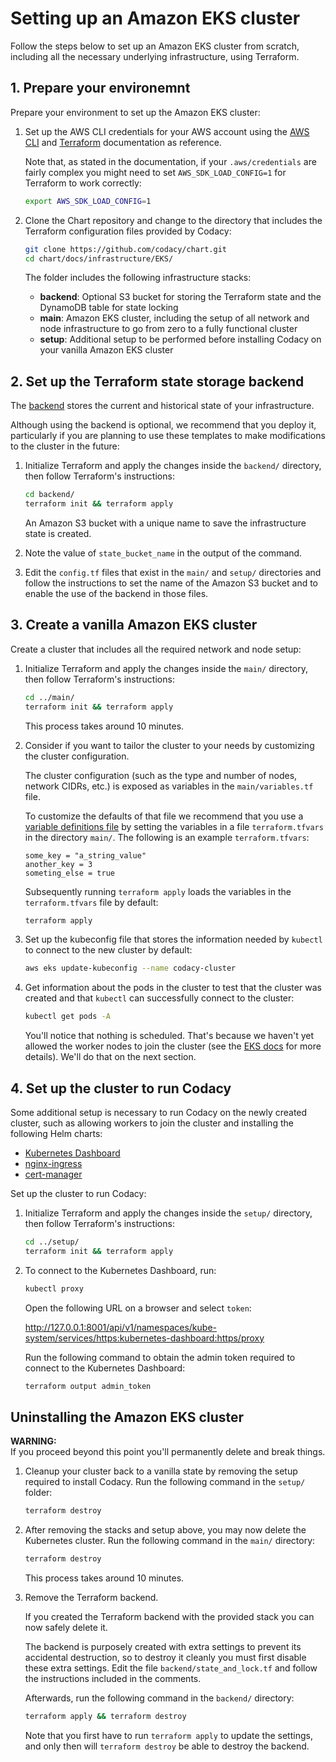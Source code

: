 # Setting up an Amazon EKS cluster

Follow the steps below to set up an Amazon EKS cluster from scratch, including all the necessary underlying infrastructure, using Terraform.

## 1. Prepare your environemnt

Prepare your environment to set up the Amazon EKS cluster:

1. Set up the AWS CLI credentials for your AWS account using the [AWS CLI](https://docs.aws.amazon.com/polly/latest/dg/setup-aws-cli.html) and [Terraform](https://www.terraform.io/docs/providers/aws/index.html) documentation as reference.

    Note that, as stated in the documentation, if your `.aws/credentials` are fairly complex you might need to set `AWS_SDK_LOAD_CONFIG=1` for Terraform to work correctly:

    ```bash
    export AWS_SDK_LOAD_CONFIG=1
    ```

1. Clone the Chart repository and change to the directory that includes the Terraform configuration files provided by Codacy:

    ```bash
    git clone https://github.com/codacy/chart.git
    cd chart/docs/infrastructure/EKS/
    ```

    The folder includes the following infrastructure stacks:

    * **backend**: Optional S3 bucket for storing the Terraform state and the DynamoDB table for state locking
    * **main**: Amazon EKS cluster, including the setup of all network and node infrastructure to go from zero to a fully functional cluster
    * **setup**: Additional setup to be performed before installing Codacy on your vanilla Amazon EKS cluster

## 2. Set up the Terraform state storage backend

The [backend](https://www.terraform.io/docs/backends/index.html) stores the current and historical state of your infrastructure.

Although using the backend is optional, we recommend that you deploy it, particularly if you are planning to use these templates to make modifications to the cluster in the future:

1. Initialize Terraform and apply the changes inside the `backend/` directory, then follow Terraform's instructions:

    ```bash
    cd backend/
    terraform init && terraform apply
    ```

    An Amazon S3 bucket with a unique name to save the infrastructure state is created.

1. Note the value of `state_bucket_name` in the output of the command.

1. Edit the `config.tf` files that exist in the `main/` and `setup/` directories and follow the instructions to set the name of the Amazon S3 bucket and to enable the use of the backend in those files.

## 3. Create a vanilla Amazon EKS cluster

Create a cluster that includes all the required network and node setup:

1. Initialize Terraform and apply the changes inside the `main/` directory, then follow Terraform's instructions:

    ```bash
    cd ../main/
    terraform init && terraform apply
    ```

    This process takes around 10 minutes.

1. Consider if you want to tailor the cluster to your needs by customizing the cluster configuration.

    The cluster configuration (such as the type and number of nodes, network CIDRs, etc.) is exposed as variables in the `main/variables.tf` file.

    To customize the defaults of that file we recommend that you use a [variable definitions file](https://www.terraform.io/docs/configuration/variables.html#variable-definitions-tfvars-files) by setting the variables in a file `terraform.tfvars` in the directory `main/`. The following is an example `terraform.tfvars`:

    ```text
    some_key = "a_string_value"
    another_key = 3
    someting_else = true
    ```

    Subsequently running `terraform apply` loads the variables in the `terraform.tfvars` file by default:

    ```bash
    terraform apply
    ```

1. Set up the kubeconfig file that stores the information needed by `kubectl` to connect to the new cluster by default:

    ```bash
    aws eks update-kubeconfig --name codacy-cluster
    ```

1. Get information about the pods in the cluster to test that the cluster was created and that `kubectl` can successfully connect to the cluster:

    ```bash
    kubectl get pods -A
    ```

    You'll notice that nothing is scheduled. That's because we haven't yet allowed the worker nodes to join the cluster (see the [EKS docs](https://docs.aws.amazon.com/eks/latest/userguide/add-user-role.html) for more details). We'll do that on the next section.

## 4. Set up the cluster to run Codacy

Some additional setup is necessary to run Codacy on the newly created cluster, such as allowing workers to join the cluster and installing the following Helm charts:

* [Kubernetes Dashboard](https://kubernetes.io/docs/tasks/access-application-cluster/web-ui-dashboard/)
* [nginx-ingress](https://github.com/helm/charts/tree/master/stable/nginx-ingress)
* [cert-manager](https://github.com/jetstack/cert-manager)

Set up the cluster to run Codacy:

1. Initialize Terraform and apply the changes inside the `setup/` directory, then follow Terraform's instructions:

    ```bash
    cd ../setup/
    terraform init && terraform apply
    ```

1. To connect to the Kubernetes Dashboard, run:

    ```bash
    kubectl proxy
    ```

    Open the following URL on a browser and select `token`:

    <http://127.0.0.1:8001/api/v1/namespaces/kube-system/services/https:kubernetes-dashboard:https/proxy>

    Run the following command to obtain the admin token required to connect to the Kubernetes Dashboard:

    ```bash
    terraform output admin_token
    ```

## Uninstalling the Amazon EKS cluster

**WARNING:**  
If you proceed beyond this point you'll permanently delete and break things.

1. Cleanup your cluster back to a vanilla state by removing the setup required to install Codacy. Run the following command in the `setup/` folder:

    ```bash
    terraform destroy
    ```

1. After removing the stacks and setup above, you may now delete the Kubernetes cluster. Run the following command in the `main/` directory:

    ```bash
    terraform destroy
    ```

    This process takes around 10 minutes.

1. Remove the Terraform backend.

    If you created the Terraform backend with the provided stack you can now safely delete it.

    The backend is purposely created with extra settings to prevent its accidental destruction, so to destroy it cleanly you must first disable these extra settings. Edit the file `backend/state_and_lock.tf` and follow the instructions included in the comments.

    Afterwards, run the following command in the `backend/` directory:

    ```bash
    terraform apply && terraform destroy
    ```

    Note that you first have to run `terraform apply` to update the settings, and only
    then will `terraform destroy` be able to destroy the backend.
